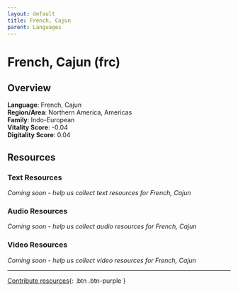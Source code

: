 ```yaml
---
layout: default
title: French, Cajun
parent: Languages
---
```


# French, Cajun (frc)

## Overview

**Language**: French, Cajun  
**Region/Area**: Northern America, Americas  
**Family**: Indo-European  
**Vitality Score**: -0.04  
**Digitality Score**: 0.04  

## Resources

### Text Resources
*Coming soon - help us collect text resources for French, Cajun*

### Audio Resources
*Coming soon - help us collect audio resources for French, Cajun*

### Video Resources
*Coming soon - help us collect video resources for French, Cajun*

---

[Contribute resources](https://fairtrain.github.io/){: .btn .btn-purple }
